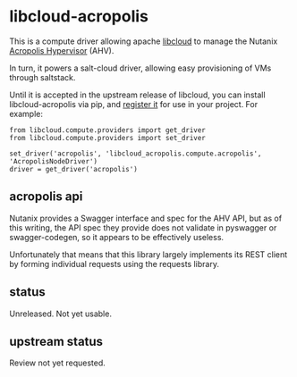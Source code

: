 # libcloud-acropolis

This is a compute driver allowing apache [libcloud](https://libcloud.apache.org/) to manage
the Nutanix [Acropolis Hypervisor](https://www.nutanix.com/products/acropolis/) (AHV).

In turn, it powers a salt-cloud driver, allowing easy provisioning of VMs through saltstack.

Until it is accepted in the upstream release of libcloud, you can install libcloud-acropolis
via pip, and
[register it](https://libcloud.readthedocs.io/en/latest/other/registering-a-third-party-driver.html)
for use in your project. For example:

```
from libcloud.compute.providers import get_driver
from libcloud.compute.providers import set_driver

set_driver('acropolis', 'libcloud_acropolis.compute.acropolis', 'AcropolisNodeDriver')
driver = get_driver('acropolis')
```

## acropolis api

Nutanix provides a Swagger interface and spec for the AHV API, but as of this writing, the API
spec they provide does not validate in pyswagger or swagger-codegen, so it appears to be
effectively useless.

Unfortunately that means that this library largely implements its REST client by forming individual
requests using the requests library.

## status

Unreleased. Not yet usable.

## upstream status

Review not yet requested.